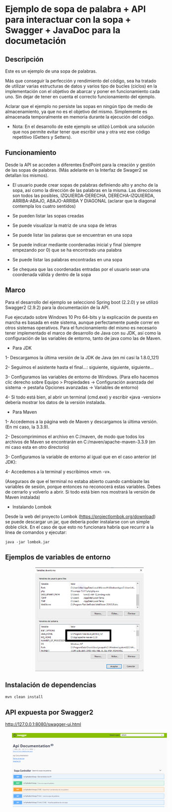 # Ejemplo de sopa de palabra + API para interactuar con la sopa + Swagger + JavaDoc para la documetación

## Descripción
Este es un ejemplo de una sopa de palabras. 

Más que conseguir la perfección y rendimiento del código, sea ha tratado de utilizar varias
estructuras de datos y varios tipo de bucles (ciclos) en la implementación con el objetivo de
abarcar y poner en funcionamiento cada uno. Sin dejar de tener en cuenta el correcto funcionamiento
del ejemplo.

Aclarar que el ejemplo no persiste las sopas en ningún tipo de medio de almacenamiento, ya que no es el 
objetivo del mismo. Simplemente es almacenada temporalmente en memoria durante la ejecución del código.

*   Nota: En el desarrollo de este ejemplo se utilizó Lombok una solución que nos permite evitar tener que escribir
una y otra vez ese código repetitivo (Getters y Setters).

## Funcionamiento
Desde la API se acceden a diferentes EndPoint para la creación y gestión de las sopas de palabras.
(Más adelante en la Interfaz de Swager2 se detallan los mismos).

*   El usuario puede crear sopas de palabras definiendo alto y ancho de la sopa, así como la dirección
de las palabras en la misma. Las direcciones son todos las posibles, 
IZQUIERDA-DERECHA, DERECHA-IZQUIERDA, ARRIBA-ABAJO, ABAJO-ARRIBA Y DIAGONAL (aclarar que la diagonal 
contempla los cuatro sentidos)

*   Se pueden listar las sopas creadas
*   Se puede visualizar la matriz de una sopa de letras
*   Se puede listar las palaras que se encuentran en una sopa
*   Se puede indicar mediante coordenadas inicial y final (siempre empezando por 0) que se ha encontrado
una palabra
*   Se puede listar las palabras encontradas en una sopa
*   Se chequea que las coordenadas entradas por el usuario sean una coordenada válida y dentro de la sopa

## Marco
Para el desarrollo del ejemplo se seleccionó Spring boot (2.2.0) y se utilizó Swagger2 (2.9.2) para la 
documentación de la API.

Fue ejecutado sobre Windows 10 Pro 64-bits y la explicación de puesta en marcha es basada en este sistema, 
aunque perfectamente puede correr en otros sistemas operativos. Para el funcionamiento del mismo es necesario
tener implementado el marco de desarrollo de Java con su JDK, así como la configuración de las variables de 
entorno, tanto de java como las de Maven.


* Para JDK 

1- Descargamos la última versión de la JDK de Java (en mi casi la 1.8.0_121)

2- Seguimos el asistente hasta el final…: siguiente, siguiente, siguiente…

3- Configuramos las variables de entorno de Windows. (Para ello hacemos clic derecho sobre 
Equipo > Propiedades -> Configuración avanzada del sistema -> pestaña Opciones avanzadas -> Variables de entorno)

4- Si todo está bien, al abrir un terminal (cmd.exe) y escribir «java -version» debería mostrar los 
datos de la versión instalada.


*   Para Maven

1-  Accedemos a la página web de Maven y descargamos la última versión. (En mi caso, la 3.3.9).

2-  Descomprimimos el archivo en C:/maven, de modo que todos los archivos de Maven se encontrarán 
en C:/maven/apache-maven-3.3.9 (en mi caso esta en otro directorio)

3- Configuramos la variable de entorno al igual que en el caso anterior (el JDK): 

4- Accedemos a la terminal y escribimos «mvn -v». 

(Aseguraos de que el terminal no estaba abierto 
cuando cambiaste las variables de sesión, porque entonces no reconocerá estas variables. 
Debes de cerrarlo y volverlo a abrir. Si todo está bien nos mostrará la versión de Maven instalada)


*   Instalando Lombok

Desde la web del proyecto Lombok (https://projectlombok.org/download) se puede descargar un jar, que debería 
poder instalarse con un simple doble click. En el caso de que esto no funcionara habría que recurrir a la línea 
de comandos y ejecutar:

```
java -jar lombok.jar
```

## Ejemplos de variables de entorno
<div style="text-align: center; margin: 20px; width: 100%">
    <img style="width:350px" src="./src/main/resources/static/img/variables-entorno.png" alt="Variables de entorno"> 
</div>

## Instalación de dependencias
```
mvn clean install
```

## API expuesta por Swagger2

http://127.0.0.1:8080/swagger-ui.html

<div style="text-align: center; margin: 20px; width: 100%">
    <img style="width:500px" src="./src/main/resources/static/img/Swagger2.PNG" alt="Interfaz Swagger2"> 
</div>

